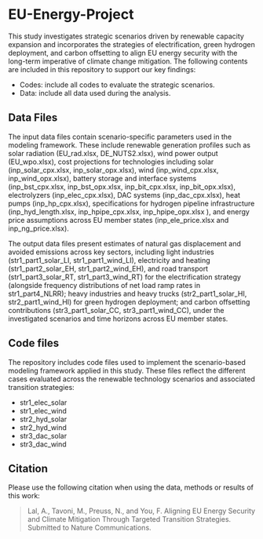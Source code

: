 # EU-Energy-Project
This study investigates strategic scenarios driven by renewable capacity expansion and incorporates the strategies of electrification, green hydrogen deployment, and carbon offsetting to align EU energy security with the long-term imperative of climate change mitigation. The following contents are included in this repository to support our key findings:
-	Codes: include all codes to evaluate the strategic scenarios.
-	Data: include all data used during the analysis.
## Data Files
The input data files contain scenario-specific parameters used in the modeling framework. These include renewable generation profiles such as solar radiation (EU_rad.xlsx, DE_NUTS2.xlsx), wind power output (EU_wpo.xlsx), cost projections for technologies including solar (inp_solar_cpx.xlsx, inp_solar_opx.xlsx), wind (inp_wind_cpx.xlsx, inp_wind_opx.xlsx), battery storage and interface systems (inp_bst_cpx.xlsx, inp_bst_opx.xlsx, inp_bit_cpx.xlsx, inp_bit_opx.xlsx), electrolyzers (inp_elec_cpx.xlsx), DAC systems (inp_dac_cpx.xlsx), heat pumps (inp_hp_cpx.xlsx), specifications for hydrogen pipeline infrastructure (inp_hyd_length.xlsx, inp_hpipe_cpx.xlsx, inp_hpipe_opx.xlsx ), and energy price assumptions across EU member states (inp_ele_price.xlsx and inp_ng_price.xlsx).

The output data files present estimates of natural gas displacement and avoided emissions across key sectors, including light industries (str1_part1_solar_LI, str1_part1_wind_LI), electricity and heating (str1_part2_solar_EH, str1_part2_wind_EH), and road transport (str1_part3_solar_RT, str1_part3_wind_RT) for the electrification strategy (alongside frequency distributions of net load ramp rates in str1_part4_NLRR); heavy industries and heavy trucks (str2_part1_solar_HI, str2_part1_wind_HI) for green hydrogen deployment; and carbon offsetting contributions (str3_part1_solar_CC, str3_part1_wind_CC), under the investigated scenarios and time horizons across EU member states.
## Code files
The repository includes code files used to implement the scenario-based modeling framework applied in this study. These files reflect the different cases evaluated across the renewable technology scenarios and associated transition strategies:
-	str1_elec_solar
-	str1_elec_wind
-	str2_hyd_solar
-	str2_hyd_wind
-	str3_dac_solar
-	str3_dac_wind
## Citation
Please use the following citation when using the data, methods or results of this work:
> Lal, A., Tavoni, M., Preuss, N., and You, F. Aligning EU Energy Security and Climate Mitigation Through Targeted Transition Strategies. Submitted to Nature Communications.
